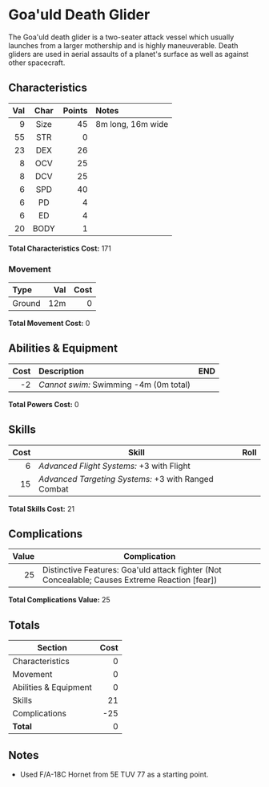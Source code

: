 # Goa'uld Death Glider

The Goa'uld death glider is a two-seater attack vessel which usually launches from a larger mothership and is highly maneuverable. Death gliders are used in aerial assaults of a planet's surface as well as against other spacecraft.

## Characteristics

Val | Char | Points | Notes
---:|:----:|-------:|:----
9  | Size | 45 | 8m long, 16m wide
55 | STR  | 0 | 
23 | DEX  | 26 | 
8  | OCV  | 25 |
8  | DCV  | 25 |
6  | SPD  | 40 | 
6  | PD   | 4 |
6  | ED   | 4 |
20 | BODY  | 1 | 

**Total Characteristics Cost:** 171

### Movement

Type | Val | Cost
:----|----:|----:
Ground  | 12m | 0

**Total Movement Cost:** 0

## Abilities & Equipment

Cost | Description | END
----:|:------------|---:
-2   | _Cannot swim:_ Swimming -4m (0m total) |

**Total Powers Cost:** 0

## Skills

Cost | Skill | Roll
----:|-------|-----
6    | _Advanced Flight Systems:_ +3 with Flight
15   | _Advanced Targeting Systems:_ +3 with Ranged Combat

**Total Skills Cost:** 21

## Complications

Value | Complication
-----:|-------------
25    | Distinctive Features: Goa'uld attack fighter (Not Concealable; Causes Extreme Reaction [fear])

**Total Complications Value:** 25

## Totals

 Section               | Cost 
-----------------------|-----:
 Characteristics       | 0    
 Movement              | 0    
 Abilities & Equipment | 0    
 Skills                | 21
 Complications         | -25   
 **Total**             | 0    

## Notes

* Used F/A-18C Hornet from 5E TUV 77 as a starting point.
